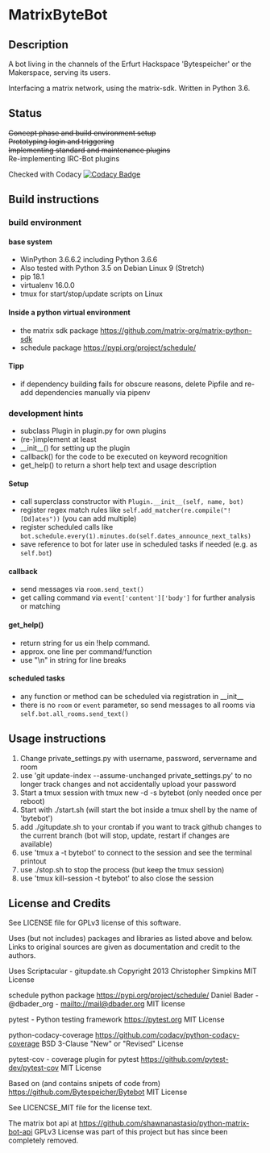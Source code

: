 # MatrixByteBot
## Description
 A bot living in the channels of the Erfurt Hackspace 'Bytespeicher' or the Makerspace,
 serving its users.

 Interfacing a matrix network, using the matrix-sdk.
 Written in Python 3.6.

## Status
~~Concept phase and build environment setup~~  
~~Prototyping login and triggering~~  
~~Implementing standard and maintenance plugins~~  
Re-implementing IRC-Bot plugins

Checked with Codacy
[![Codacy Badge](https://api.codacy.com/project/badge/Grade/b042f31ae2c747f6a7309a6b3c57b761)](https://www.codacy.com/app/Chaos99/MatrixByteBot?utm_source=github.com&amp;utm_medium=referral&amp;utm_content=Chaos99/MatrixByteBot&amp;utm_campaign=Badge_Grade)

## Build instructions
### build environment
#### base system
-   WinPython 3.6.6.2 including Python 3.6.6
-   Also tested with Python 3.5 on Debian Linux 9 (Stretch)
-   pip 18.1
-   virtualenv 16.0.0
-   tmux for start/stop/update scripts on Linux
  
#### Inside a python virtual environment
-   the matrix sdk package <https://github.com/matrix-org/matrix-python-sdk>
-   schedule package <https://pypi.org/project/schedule/>

#### Tipp
-   if dependency building fails for obscure reasons, delete
  Pipfile and re-add dependencies manually via pipenv 

### development hints
-   subclass Plugin in plugin.py for own plugins
-   (re-)implement at least 
-   \_\_init\_\_() for setting up the plugin
-   callback() for the code to be executed on keyword recognition
-   get_help() to return a short help text and usage description

#### Setup
-   call superclass constructor with ```Plugin.__init__(self, name, bot)```
-   register regex match rules like ```self.add_matcher(re.compile("![Dd]ates"))``` (you can add multiple)
-   register scheduled calls like ```bot.schedule.every(1).minutes.do(self.dates_announce_next_talks)```
-   save reference to bot for later use in scheduled tasks if needed (e.g. as ```self.bot```)

#### callback
-   send messages via ```room.send_text()```
-   get calling command via ```event['content']['body']``` for further analysis or matching

#### get_help()
-   return string for us ein !help command.
-   approx. one line per command/function
-   use "\n" in string for line breaks

#### scheduled tasks
-   any function or method can be scheduled via registration in \_\_init\_\_
-   there is no ```room``` or ```event``` parameter, so send messages to all rooms via ```self.bot.all_rooms.send_text()```

## Usage instructions
1.  Change private_settings.py with username, password, servername and room
2.  use 'git update-index --assume-unchanged private_settings.py' to no longer track changes and not accidentally upload your password
3.  Start a tmux session with tmux new -d -s bytebot (only needed once per reboot) 
4.  Start with ./start.sh (will start the bot inside a tmux shell by the name of 'bytebot')
5.  add ./gitupdate.sh to your crontab if you want to track github changes to the current branch (bot will stop, update, restart if changes are available)
6.  use 'tmux a -t bytebot' to connect to the session and see the terminal printout
7.  use ./stop.sh to stop the process (but keep the tmux session)
8.  use 'tmux kill-session -t bytebot' to also close the session

## License and Credits
See LICENSE file for GPLv3 license of this software.

Uses (but not includes) packages and libraries as listed above and below.
Links to original sources are given as documentation and credit to the authors.

Uses 
Scriptacular - gitupdate.sh
Copyright 2013 Christopher Simpkins
MIT License

schedule python package <https://pypi.org/project/schedule/>
Daniel Bader - @dbader_org - <mailto://mail@dbader.org>
MIT license

pytest - Python testing framework 
<https://pytest.org>
MIT License

python-codacy-coverage
<https://github.com/codacy/python-codacy-coverage>
BSD 3-Clause "New" or "Revised" License

pytest-cov - coverage plugin for pytest
<https://github.com/pytest-dev/pytest-cov>
MIT License

Based on (and contains snipets of code from) 
<https://github.com/Bytespeicher/Bytebot>
MIT License

See LICENCSE_MIT file for the license text.

The matrix bot api at 
<https://github.com/shawnanastasio/python-matrix-bot-api>
GPLv3 License
was part of this project but has since been completely removed.
